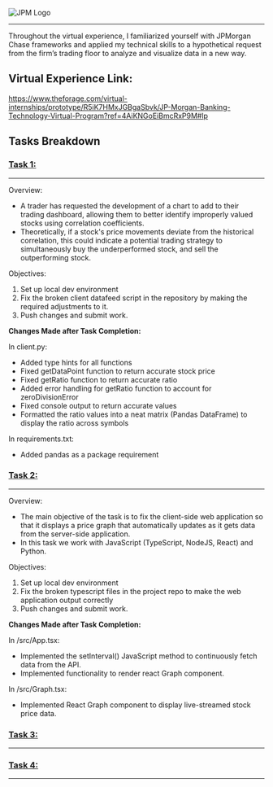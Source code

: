 ![JPM Logo](https://1000logos.net/wp-content/uploads/2020/04/J.P.-Morgan-Chase-Logo.png)
___

 Throughout the virtual experience, I familiarized yourself with JPMorgan Chase frameworks and applied my technical skills to a hypothetical request from the firm’s trading floor to analyze and visualize data in a new way.

## Virtual Experience Link:

https://www.theforage.com/virtual-internships/prototype/R5iK7HMxJGBgaSbvk/JP-Morgan-Banking-Technology-Virtual-Program?ref=4AiKNGoEiBmcRxP9M#lp

## Tasks Breakdown

### **[Task 1:](./Task%201/)**
___

Overview:
* A trader has requested the development of a chart to add to their trading dashboard, allowing them to better identify improperly valued stocks using correlation coefficients.
* Theoretically, if a stock's price movements deviate from the historical correlation, this could indicate a potential trading strategy to simultaneously buy the underperformed stock, and sell the outperforming stock.

Objectives:
1. Set up local dev environment
2. Fix the broken client datafeed script in the repository by making the required adjustments to it.
3. Push changes and submit work. 

**Changes Made after Task Completion:**

In client.py:
- Added type hints for all functions
- Fixed getDataPoint function to return accurate stock price
- Fixed getRatio function to return accurate ratio
- Added error handling for getRatio function to account for zeroDivisionError
- Fixed console output to return accurate values
- Formatted the ratio values into a neat matrix (Pandas DataFrame) to display the ratio across symbols

In requirements.txt:
- Added  pandas as a package requirement

### **[Task 2:](./Task%202/)**
___

Overview:
* The main objective of the task is to fix the client-side web application so that it displays a price graph that automatically updates as it gets data from the server-side application.
* In this task we work with JavaScript (TypeScript, NodeJS, React) and Python.

Objectives:
1. Set up local dev environment 
2. Fix the broken typescript files in the project repo to make the web application output correctly
3. Push changes and submit work.

**Changes Made after Task Completion:**

In /src/App.tsx:
- Implemented the setInterval() JavaScript method to continuously fetch data from the API.
- Implemented functionality to render react Graph component.

In /src/Graph.tsx:
- Implemented React Graph component to display live-streamed stock price data.


### **[Task 3:](./Task%203/)**
___

### **[Task 4:](./Task%204/)**
___